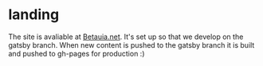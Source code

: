 # landing
The site is avaliable at [Betauia.net](https://betauia.net). 
It's set up so that we develop on the gatsby branch. When new content is pushed to the gatsby branch it is built and pushed to gh-pages for production :)
